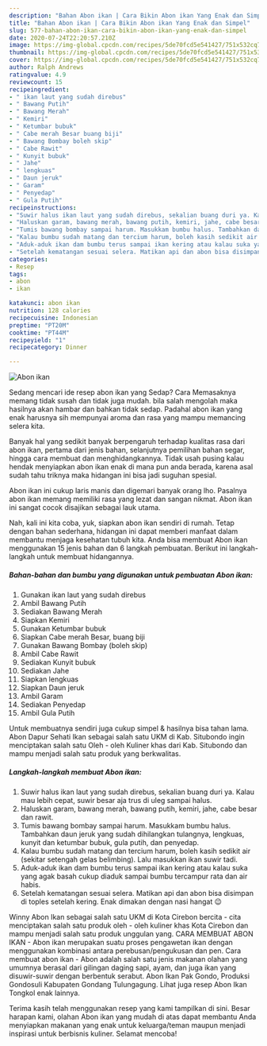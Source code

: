 ```yaml
---
description: "Bahan Abon ikan | Cara Bikin Abon ikan Yang Enak dan Simpel"
title: "Bahan Abon ikan | Cara Bikin Abon ikan Yang Enak dan Simpel"
slug: 577-bahan-abon-ikan-cara-bikin-abon-ikan-yang-enak-dan-simpel
date: 2020-07-24T22:20:57.210Z
image: https://img-global.cpcdn.com/recipes/5de70fcd5e541427/751x532cq70/abon-ikan-foto-resep-utama.jpg
thumbnail: https://img-global.cpcdn.com/recipes/5de70fcd5e541427/751x532cq70/abon-ikan-foto-resep-utama.jpg
cover: https://img-global.cpcdn.com/recipes/5de70fcd5e541427/751x532cq70/abon-ikan-foto-resep-utama.jpg
author: Ralph Andrews
ratingvalue: 4.9
reviewcount: 15
recipeingredient:
- " ikan laut yang sudah direbus"
- " Bawang Putih"
- " Bawang Merah"
- " Kemiri"
- " Ketumbar bubuk"
- " Cabe merah Besar buang biji"
- " Bawang Bombay boleh skip"
- " Cabe Rawit"
- " Kunyit bubuk"
- " Jahe"
- " lengkuas"
- " Daun jeruk"
- " Garam"
- " Penyedap"
- " Gula Putih"
recipeinstructions:
- "Suwir halus ikan laut yang sudah direbus, sekalian buang duri ya. Kalau mau lebih cepat, suwir besar aja trus di uleg sampai halus."
- "Haluskan garam, bawang merah, bawang putih, kemiri, jahe, cabe besar dan rawit."
- "Tumis bawang bombay sampai harum. Masukkam bumbu halus. Tambahkan daun jeruk yang sudah dihilangkan tulangnya, lengkuas, kunyit dan ketumbar bubuk, gula putih, dan penyedap."
- "Kalau bumbu sudah matang dan tercium harum, boleh kasih sedikit air (sekitar setengah gelas belimbing). Lalu masukkan ikan suwir tadi."
- "Aduk-aduk ikan dam bumbu terus sampai ikan kering atau kalau suka yang agak basah cukup diaduk sampai bumbu tercampur rata dan air habis."
- "Setelah kematangan sesuai selera. Matikan api dan abon bisa disimpan di toples setelah kering. Enak dimakan dengan nasi hangat 😉"
categories:
- Resep
tags:
- abon
- ikan

katakunci: abon ikan 
nutrition: 128 calories
recipecuisine: Indonesian
preptime: "PT20M"
cooktime: "PT44M"
recipeyield: "1"
recipecategory: Dinner

---
```



![Abon ikan](https://img-global.cpcdn.com/recipes/5de70fcd5e541427/751x532cq70/abon-ikan-foto-resep-utama.jpg)

Sedang mencari ide resep abon ikan yang Sedap? Cara Memasaknya memang tidak susah dan tidak juga mudah. bila salah mengolah maka hasilnya akan hambar dan bahkan tidak sedap. Padahal abon ikan yang enak harusnya sih mempunyai aroma dan rasa yang mampu memancing selera kita.

Banyak hal yang sedikit banyak berpengaruh terhadap kualitas rasa dari abon ikan, pertama dari jenis bahan, selanjutnya pemilihan bahan segar, hingga cara membuat dan menghidangkannya. Tidak usah pusing kalau hendak menyiapkan abon ikan enak di mana pun anda berada, karena asal sudah tahu triknya maka hidangan ini bisa jadi suguhan spesial.

Abon ikan ini cukup laris manis dan digemari banyak orang lho. Pasalnya abon ikan memang memiliki rasa yang lezat dan sangan nikmat. Abon ikan ini sangat cocok disajikan sebagai lauk utama.


Nah, kali ini kita coba, yuk, siapkan abon ikan sendiri di rumah. Tetap dengan bahan sederhana, hidangan ini dapat memberi manfaat dalam membantu menjaga kesehatan tubuh kita. Anda bisa membuat Abon ikan menggunakan 15 jenis bahan dan 6 langkah pembuatan. Berikut ini langkah-langkah untuk membuat hidangannya.

<!--inarticleads1-->

##### Bahan-bahan dan bumbu yang digunakan untuk pembuatan Abon ikan:

1. Gunakan  ikan laut yang sudah direbus
1. Ambil  Bawang Putih
1. Sediakan  Bawang Merah
1. Siapkan  Kemiri
1. Gunakan  Ketumbar bubuk
1. Siapkan  Cabe merah Besar, buang biji
1. Gunakan  Bawang Bombay (boleh skip)
1. Ambil  Cabe Rawit
1. Sediakan  Kunyit bubuk
1. Sediakan  Jahe
1. Siapkan  lengkuas
1. Siapkan  Daun jeruk
1. Ambil  Garam
1. Sediakan  Penyedap
1. Ambil  Gula Putih


Untuk membuatnya sendiri juga cukup simpel &amp; hasilnya bisa tahan lama. Abon Dapur Sehati Ikan sebagai salah satu UKM di Kab. Situbondo ingin menciptakan salah satu Oleh - oleh Kuliner khas dari Kab. Situbondo dan mampu menjadi salah satu produk yang berkwalitas. 

<!--inarticleads2-->

##### Langkah-langkah membuat Abon ikan:

1. Suwir halus ikan laut yang sudah direbus, sekalian buang duri ya. Kalau mau lebih cepat, suwir besar aja trus di uleg sampai halus.
1. Haluskan garam, bawang merah, bawang putih, kemiri, jahe, cabe besar dan rawit.
1. Tumis bawang bombay sampai harum. Masukkam bumbu halus. Tambahkan daun jeruk yang sudah dihilangkan tulangnya, lengkuas, kunyit dan ketumbar bubuk, gula putih, dan penyedap.
1. Kalau bumbu sudah matang dan tercium harum, boleh kasih sedikit air (sekitar setengah gelas belimbing). Lalu masukkan ikan suwir tadi.
1. Aduk-aduk ikan dam bumbu terus sampai ikan kering atau kalau suka yang agak basah cukup diaduk sampai bumbu tercampur rata dan air habis.
1. Setelah kematangan sesuai selera. Matikan api dan abon bisa disimpan di toples setelah kering. Enak dimakan dengan nasi hangat 😉


Winny Abon Ikan sebagai salah satu UKM di Kota Cirebon bercita - cita menciptakan salah satu produk oleh - oleh kuliner khas Kota Cirebon dan mampu menjadi salah satu produk unggulan yang. CARA MEMBUAT ABON IKAN - Abon ikan merupakan suatu proses pengawetan ikan dengan menggunakan kombinasi antara perebusan/pengukusan dan pen. Cara membuat abon ikan - Abon adalah salah satu jenis makanan olahan yang umumnya berasal dari gilingan daging sapi, ayam, dan juga ikan yang disuwir-suwir dengan berbentuk serabut. Abon Ikan Pak Gondo, Produksi Gondosuli Kabupaten Gondang Tulungagung. Lihat juga resep Abon Ikan Tongkol enak lainnya. 

Terima kasih telah menggunakan resep yang kami tampilkan di sini. Besar harapan kami, olahan Abon ikan yang mudah di atas dapat membantu Anda menyiapkan makanan yang enak untuk keluarga/teman maupun menjadi inspirasi untuk berbisnis kuliner. Selamat mencoba!
